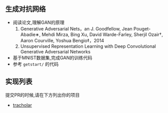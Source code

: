 ## 生成对抗网络
- 阅读论文,理解GAN的原理 
    1. Generative Adversarial Nets，an J. Goodfellow, Jean Pouget-Abadie∗, Mehdi Mirza, Bing Xu, David Warde-Farley, Sherjil Ozair†, Aaron Courville, Yoshua Bengio‡，2014
    2. Unsupervised Representation Learning with Deep Convolutional Generative Adversarial Networks
- 基于MNIST数据集,完成GAN的训练代码
- 参考 `getstart/` 的代码

## 实现列表
提交PR的时候,请在下方列出你的项目

- [tracholar](tracholar/)
